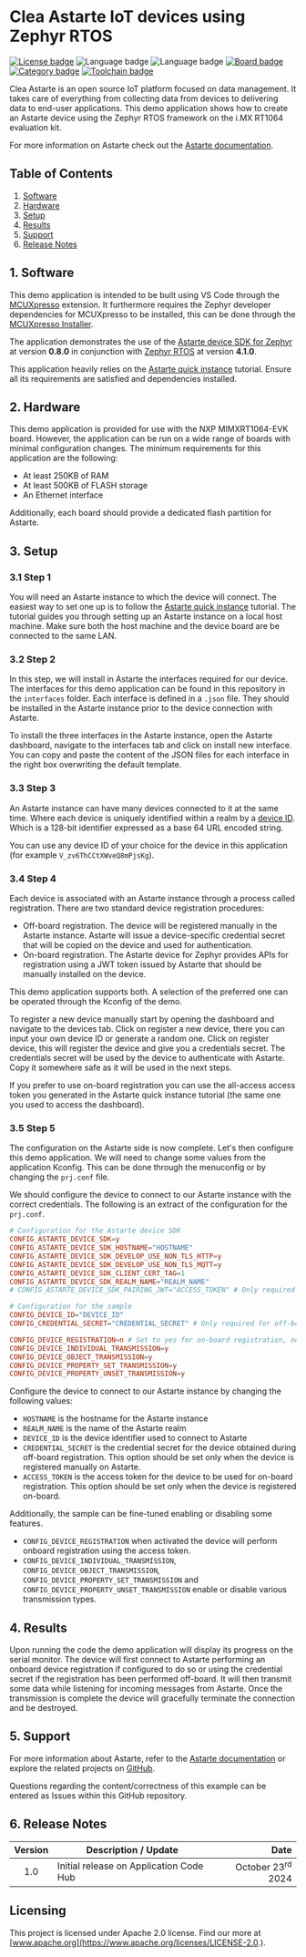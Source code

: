 <!--
Copyright 2024 SECO Mind Srl

SPDX-License-Identifier: Apache-2.0
-->

# Clea Astarte IoT devices using Zephyr RTOS

[![License badge](https://img.shields.io/badge/License-Apache%202.0-red)](https://www.apache.org/licenses/LICENSE-2.0.txt)
![Language badge](https://img.shields.io/badge/Language-C-yellow)
![Language badge](https://img.shields.io/badge/Language-C++-yellow)
[![Board badge](https://img.shields.io/badge/Board-EVK&ndash;MIMXRT1064-blue)](https://www.nxp.com/pip/MIMXRT1064-EVK)
[![Category badge](https://img.shields.io/badge/Category-CLOUD%20CONNECTED%20DEVICES-yellowgreen)](https://mcuxpresso.nxp.com/appcodehub?search=cloud%20connected%20devices)
[![Toolchain badge](https://img.shields.io/badge/Toolchain-VS%20CODE-orange)](https://github.com/nxp-mcuxpresso/vscode-for-mcux/wiki)

Clea Astarte is an open source IoT platform focused on data management. It takes care of everything
from collecting data from devices to delivering data to end-user applications.
This demo application shows how to create an Astarte device using the Zephyr RTOS framework on
the i.MX RT1064 evaluation kit.

For more information on Astarte check out the
[Astarte documentation](https://docs.astarte-platform.org/).

## Table of Contents
1. [Software](#step1)
2. [Hardware](#step2)
3. [Setup](#step3)
4. [Results](#step4)
5. [Support](#step5)
6. [Release Notes](#step6)

## 1. Software<a name="step1"></a>

This demo application is intended to be built using VS Code through the
[MCUXpresso](https://www.nxp.com/design/design-center/software/embedded-software/mcuxpresso-for-visual-studio-code:MCUXPRESSO-VSC)
extension. It furthermore requires the Zephyr developer dependencies for MCUXpresso to be
installed, this can be done through the
[MCUXpresso Installer](https://github.com/nxp-mcuxpresso/vscode-for-mcux/wiki/Dependency-Installation).

The application demonstrates the use of the
[Astarte device SDK for Zephyr](https://github.com/astarte-platform/astarte-device-sdk-zephyr) at
version **0.8.0** in conjunction with [Zephyr RTOS](https://github.com/zephyrproject-rtos/zephyr) at
version **4.1.0**.

This application heavily relies on the
[Astarte quick instance](https://docs.astarte-platform.org/device-sdks/common/astarte_quick_instance.html)
tutorial. Ensure all its requirements are satisfied and dependencies installed.

## 2. Hardware<a name="step2"></a>

This demo application is provided for use with the NXP MIMXRT1064-EVK board.
However, the application can be run on a wide range of boards with minimal configuration changes.
The minimum requirements for this application are the following:
- At least 250KB of RAM
- At least 500KB of FLASH storage
- An Ethernet interface

Additionally, each board should provide a dedicated flash partition for Astarte.

## 3. Setup<a name="step3"></a>

### 3.1 Step 1

You will need an Astarte instance to which the device will connect.
The easiest way to set one up is to follow the
[Astarte quick instance](https://docs.astarte-platform.org/device-sdks/common/astarte_quick_instance.html)
tutorial.
The tutorial guides you through setting up an Astarte instance on a local host machine. Make sure
both the host machine and the device board are be connected to the same LAN.

### 3.2 Step 2

In this step, we will install in Astarte the interfaces required for our device.
The interfaces for this demo application can be found in this repository in the `interfaces` folder.
Each interface is defined in a `.json` file. They should be installed in the Astarte instance prior
to the device connection with Astarte.

To install the three interfaces in the Astarte instance, open the Astarte dashboard, navigate to the
interfaces tab and click on install new interface.
You can copy and paste the content of the JSON files for each interface in the right box overwriting
the default template.

### 3.3 Step 3

An Astarte instance can have many devices connected to it at the same time. Where each device is
uniquely identified within a realm by a
[device ID](https://docs.astarte-platform.org/astarte/latest/010-design_principles.html#device-id).
Which is a 128-bit identifier expressed as a base 64 URL encoded string.

You can use any device ID of your choice for the device in this application
(for example `V_zv6ThCCtXWveQ8mPjsKg`).

### 3.4 Step 4

Each device is associated with an Astarte instance through a process called registration.
There are two standard device registration procedures:
- Off-board registration. The device will be registered manually in the Astarte instance.
  Astarte will issue a device-specific credential secret that will be copied on the device and used
  for authentication.
- On-board registration. The Astarte device for Zephyr provides APIs for registration using a JWT
  token issued by Astarte that should be manually installed on the device.

This demo application supports both. A selection of the preferred one can be operated through the
Kconfig of the demo.

To register a new device manually start by opening the dashboard and navigate to the devices tab.
Click on register a new device, there you can input your own device ID or generate a random one.
Click on register device, this will register the device and give you a credentials secret.
The credentials secret will be used by the device to authenticate with Astarte.
Copy it somewhere safe as it will be used in the next steps.

If you prefer to use on-board registration you can use the all-access access token you generated
in the Astarte quick instance tutorial (the same one you used to access the dashboard).

### 3.5 Step 5

The configuration on the Astarte side is now complete. Let's then configure this demo application.
We will need to change some values from the application Kconfig. This can be done through the
menuconfig or by changing the `prj.conf` file.

We should configure the device to connect to our Astarte instance with the correct credentials.
The following is an extract of the configuration for the `prj.conf`.
```conf
# Configuration for the Astarte device SDK
CONFIG_ASTARTE_DEVICE_SDK=y
CONFIG_ASTARTE_DEVICE_SDK_HOSTNAME="HOSTNAME"
CONFIG_ASTARTE_DEVICE_SDK_DEVELOP_USE_NON_TLS_HTTP=y
CONFIG_ASTARTE_DEVICE_SDK_DEVELOP_USE_NON_TLS_MQTT=y
CONFIG_ASTARTE_DEVICE_SDK_CLIENT_CERT_TAG=1
CONFIG_ASTARTE_DEVICE_SDK_REALM_NAME="REALM_NAME"
# CONFIG_ASTARTE_DEVICE_SDK_PAIRING_JWT="ACCESS_TOKEN" # Only required using on-board registration

# Configuration for the sample
CONFIG_DEVICE_ID="DEVICE_ID"
CONFIG_CREDENTIAL_SECRET="CREDENTIAL_SECRET" # Only required for off-board registration

CONFIG_DEVICE_REGISTRATION=n # Set to yes for on-board registration, no otherwise
CONFIG_DEVICE_INDIVIDUAL_TRANSMISSION=y
CONFIG_DEVICE_OBJECT_TRANSMISSION=y
CONFIG_DEVICE_PROPERTY_SET_TRANSMISSION=y
CONFIG_DEVICE_PROPERTY_UNSET_TRANSMISSION=y
```

Configure the device to connect to our Astarte instance by changing the following values:
- `HOSTNAME` is the hostname for the Astarte instance
- `REALM_NAME` is the name of the Astarte realm
- `DEVICE_ID` is the device identifier used to connect to Astarte
- `CREDENTIAL_SECRET` is the credential secret for the device obtained during off-board
  registration. This option should be set only when the device is registered manually on Astarte.
- `ACCESS_TOKEN` is the access token for the device to be used for on-board registration. This
  option should be set only when the device is registered on-board.

Additionally, the sample can be fine-tuned enabling or disabling some features.
- `CONFIG_DEVICE_REGISTRATION` when activated the device will perform onboard registration using
  the access token.
- `CONFIG_DEVICE_INDIVIDUAL_TRANSMISSION`, `CONFIG_DEVICE_OBJECT_TRANSMISSION`,
  `CONFIG_DEVICE_PROPERTY_SET_TRANSMISSION` and `CONFIG_DEVICE_PROPERTY_UNSET_TRANSMISSION` enable
  or disable various transmission types.

## 4. Results<a name="step4"></a>

Upon running the code the demo application will display its progress on the serial monitor.
The device will first connect to Astarte performing an onboard device registration if configured
to do so or using the credential secret if the registration has been performed off-board.
It will then transmit some data while listening for incoming messages from Astarte.
Once the transmission is complete the device will gracefully terminate the connection and be
destroyed.

## 5. Support<a name="step5"></a>

For more information about Astarte, refer to the
[Astarte documentation](https://docs.astarte-platform.org/) or explore the related projects on
[GitHub](https://github.com/astarte-platform).

Questions regarding the content/correctness of this example can be entered as Issues within this
GitHub repository.

## 6. Release Notes<a name="step6"></a>
| Version | Description / Update                           | Date                        |
|:-------:|------------------------------------------------|----------------------------:|
| 1.0     | Initial release on Application Code Hub        | October 23<sup>rd</sup> 2024 |

## Licensing

This project is licensed under Apache 2.0 license. Find our more at
[www.apache.org](https://www.apache.org/licenses/LICENSE-2.0.).
